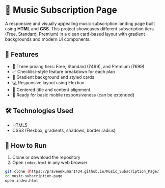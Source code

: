 # 🎵 Music Subscription Page

A responsive and visually appealing music subscription landing page built using **HTML** and **CSS**. This project showcases different subscription tiers (Free, Standard, Premium) in a clean card-based layout with gradient backgrounds and modern UI components.

## 🌟 Features

- 🧾 Three pricing tiers: Free, Standard (₹499), and Premium (₹699)
- ✅ Checklist-style feature breakdown for each plan
- 🎨 Gradient background and styled cards
- 💻 Responsive layout using Flexbox
- 🎯 Centered title and content alignment
- 📱 Ready for basic mobile responsiveness (can be extended)

## 🛠️ Technologies Used

- HTML5
- CSS3 (Flexbox, gradients, shadows, border radius)

## 🚀 How to Run

1. Clone or download the repository
2. Open `index.html` in any web browser

```bash
git clone (https://praveenkumar1434.github.io/Music_Subscription_Page/)
cd music-subscription-page
open index.html
